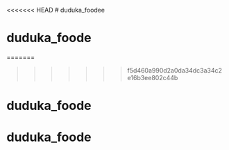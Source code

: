<<<<<<< HEAD
﻿# duduka_foodee
# duduka_foode
=======

>>>>>>> f5d460a990d2a0da34dc3a34c2e16b3ee802c44b
# duduka_foode
# duduka_foode
